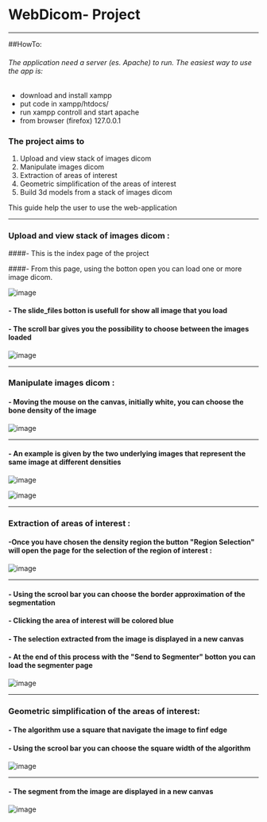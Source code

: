 # **WebDicom- Project**
- - -



##HowTo:

###### The application need a server (es. Apache) to run. The easiest way to use the app is:
-  download and install xampp 
-  put code in xampp/htdocs/
-  run xampp controll and start apache
-  from browser (firefox) 127.0.0.1

### The project aims to
1. Upload and view stack of images dicom  
2. Manipulate images dicom
3. Extraction of areas of interest
4. Geometric simplification of the areas of interest
5. Build 3d models from a stack of images dicom

This guide help the user to use the web-application


- - -



### Upload and view stack of images dicom :

####- This is the index page of the project

####- From this page, using the botton open you can load one or more image dicom.



![image](1_bio.jpg)



#### - The slide_files botton is usefull for show all image that you load

#### - The scroll bar gives you the possibility to choose between the images loaded

 

![image](2_bio.jpg)

- - - 

### Manipulate images dicom :

#### - Moving the mouse on the canvas, initially white, you can choose the bone density of the image




![image](3_bio.jpg)



- - - 




#### - An example is given by the two underlying images that represent the same image at different densities


![image](4_load_img_1.jpg)





![image](5_load_img_2.jpg)

- - -


### Extraction of areas of interest :

#### -Once you have chosen the density region the button "Region Selection" will open the page for the selection of the region of interest :




![image](7_region_screen_1.jpg)

- - -
#### - Using the scrool bar you can choose the border approximation of the segmentation


#### - Clicking the area of ​​interest will be colored blue


#### - The selection extracted from the image is displayed in a new canvas


#### - At the end of this process with the "Send to Segmenter" botton you can load the segmenter page


![image](6_region_screen.jpg)

- - -

### Geometric simplification of the areas of interest:


#### - The algorithm use a square that navigate the image to finf edge
#### - Using the scrool bar you can choose the square width of the algorithm 


![image](7_segmenter_screen_2.jpg)


- - -

#### - The segment from the image are displayed in a new canvas 

![image](7_segmenter_screen_1.jpg)




















